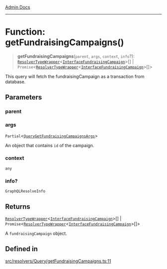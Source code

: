 [Admin Docs](/)

***

# Function: getFundraisingCampaigns()

> **getFundraisingCampaigns**(`parent`, `args`, `context`, `info`?): [`ResolverTypeWrapper`](../../../../types/generatedGraphQLTypes/type-aliases/ResolverTypeWrapper.md)\<[`InterfaceFundraisingCampaign`](../../../../models/FundraisingCampaign/interfaces/InterfaceFundraisingCampaign.md)\>[] \| `Promise`\<[`ResolverTypeWrapper`](../../../../types/generatedGraphQLTypes/type-aliases/ResolverTypeWrapper.md)\<[`InterfaceFundraisingCampaign`](../../../../models/FundraisingCampaign/interfaces/InterfaceFundraisingCampaign.md)\>[]\>

This query will fetch the fundraisingCampaign as a transaction from database.

## Parameters

### parent

### args

`Partial`\<[`QueryGetFundraisingCampaignsArgs`](../../../../types/generatedGraphQLTypes/type-aliases/QueryGetFundraisingCampaignsArgs.md)\>

An object that contains `id` of the campaign.

### context

`any`

### info?

`GraphQLResolveInfo`

## Returns

[`ResolverTypeWrapper`](../../../../types/generatedGraphQLTypes/type-aliases/ResolverTypeWrapper.md)\<[`InterfaceFundraisingCampaign`](../../../../models/FundraisingCampaign/interfaces/InterfaceFundraisingCampaign.md)\>[] \| `Promise`\<[`ResolverTypeWrapper`](../../../../types/generatedGraphQLTypes/type-aliases/ResolverTypeWrapper.md)\<[`InterfaceFundraisingCampaign`](../../../../models/FundraisingCampaign/interfaces/InterfaceFundraisingCampaign.md)\>[]\>

A `fundraisingCampaign` object.

## Defined in

[src/resolvers/Query/getFundraisingCampaigns.ts:11](https://github.com/Suyash878/talawa-api/blob/cfd688207611ba245c99edd8dbaccb2cdbf6a043/src/resolvers/Query/getFundraisingCampaigns.ts#L11)
